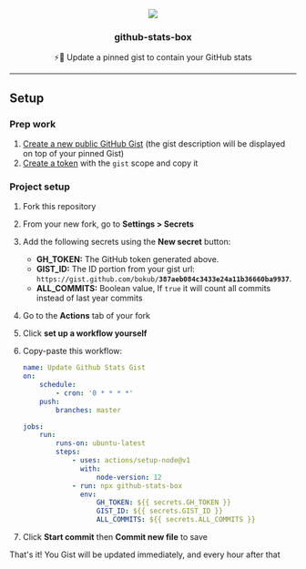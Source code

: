<p align="center">
  <a href="https://gist.github.com/bokub/387aeb084c3433e24a11b36660ba9937">
    <img src="https://user-images.githubusercontent.com/17952318/90407883-52b56000-e0a7-11ea-9da4-d9fac75372c1.png">
  </a>
  <h3 align="center">github-stats-box</h3>
  <p align="center">⚡️📌 Update a pinned gist to contain your GitHub stats</p>
</p>

---

## Setup

### Prep work

1. [Create a new public GitHub Gist](https://gist.github.com/new) (the gist description will be displayed on top of your pinned Gist)
2. [Create a token](https://github.com/settings/tokens/new) with the `gist` scope and copy it

### Project setup

1. Fork this repository
2. From your new fork, go to **Settings > Secrets**
3. Add the following secrets using the **New secret** button:

    - **GH_TOKEN:** The GitHub token generated above.
    - **GIST_ID:** The ID portion from your gist url: `https://gist.github.com/bokub/`**`387aeb084c3433e24a11b36660ba9937`**.
    - **ALL_COMMITS:** Boolean value, If `true` it will count all commits instead of last year commits

4. Go to the **Actions** tab of your fork
5. Click **set up a workflow yourself**
6. Copy-paste this workflow:

    ```yaml
    name: Update Github Stats Gist
    on:
        schedule:
            - cron: '0 * * * *'
        push:
            branches: master

    jobs:
        run:
            runs-on: ubuntu-latest
            steps:
                - uses: actions/setup-node@v1
                  with:
                      node-version: 12
                - run: npx github-stats-box
                  env:
                      GH_TOKEN: ${{ secrets.GH_TOKEN }}
                      GIST_ID: ${{ secrets.GIST_ID }}
                      ALL_COMMITS: ${{ secrets.ALL_COMMITS }}
    ```

7. Click **Start commit** then **Commit new file** to save

That's it! You Gist will be updated immediately, and every hour after that
